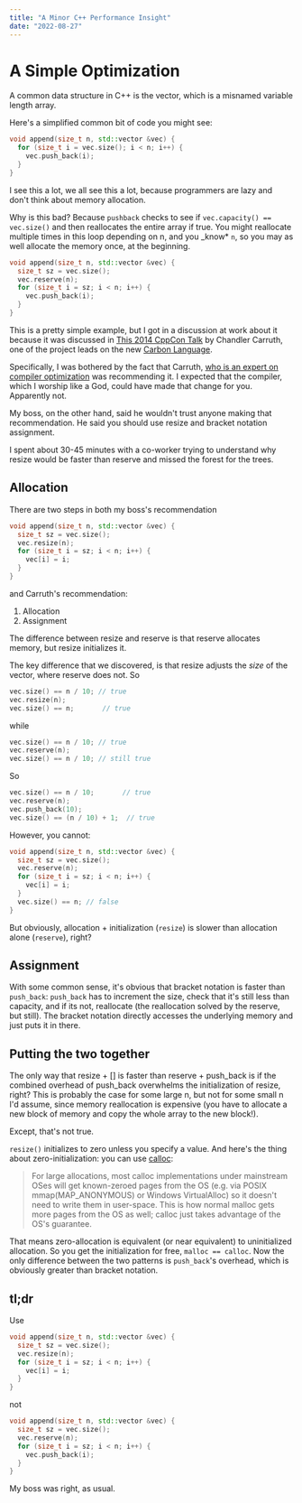 ```yaml
---
title: "A Minor C++ Performance Insight"
date: "2022-08-27"
---
```


# A Simple Optimization

A common data structure in C++ is the vector, which is a misnamed variable
length array.

Here's a simplified common bit of code you might see:

```c++
void append(size_t n, std::vector &vec) {
  for (size_t i = vec.size(); i < n; i++) {
    vec.push_back(i);
  }
}
```

I see this a lot, we all see this a lot, because programmers are lazy and don't
think about memory allocation.

Why is this bad? Because `pushback` checks to see if
`vec.capacity() == vec.size()` and then reallocates the entire array if true.
You might reallocate multiple times in this loop depending on n, and you \_know*
`n`, so you may as well allocate the memory once, at the beginning.

```c++
void append(size_t n, std::vector &vec) {
  size_t sz = vec.size();
  vec.reserve(n);
  for (size_t i = sz; i < n; i++) {
    vec.push_back(i);
  }
}
```

This is a pretty simple example, but I got in a discussion at work about it
because it was discussed in [This 2014 CppCon Talk][2014] by Chandler Carruth,
one of the project leads on the new [Carbon Language][carbon].

Specifically, I was bothered by the fact that Carruth, [who is an expert on
compiler optimization][2015] was recommending it. I expected that the compiler,
which I worship like a God, could have made that change for you. Apparently not.

My boss, on the other hand, said he wouldn't trust anyone making that
recommendation. He said you should use resize and bracket notation assignment.

I spent about 30-45 minutes with a co-worker trying to understand why resize
would be faster than reserve and missed the forest for the trees.

## Allocation

There are two steps in both my boss's recommendation

```c++
void append(size_t n, std::vector &vec) {
  size_t sz = vec.size();
  vec.resize(n);
  for (size_t i = sz; i < n; i++) {
    vec[i] = i;
  }
}
```

and Carruth's recommendation:

1. Allocation
2. Assignment

The difference between resize and reserve is that reserve allocates memory, but
resize initializes it.

The key difference that we discovered, is that resize adjusts the _size_ of the
vector, where reserve does not. So

```c++
vec.size() == n / 10; // true
vec.resize(n);
vec.size() == n;       // true
```

while

```c++
vec.size() == n / 10; // true
vec.reserve(n);
vec.size() == n / 10; // still true
```

So

```c++
vec.size() == n / 10;       // true
vec.reserve(n);
vec.push_back(10);
vec.size() == (n / 10) + 1;  // true
```

However, you cannot:

```c++
void append(size_t n, std::vector &vec) {
  size_t sz = vec.size();
  vec.reserve(n);
  for (size_t i = sz; i < n; i++) {
    vec[i] = i;
  }
  vec.size() == n; // false
}
```

But obviously, allocation + initialization (`resize`) is slower than allocation
alone (`reserve`), right?

## Assignment

With some common sense, it's obvious that bracket notation is faster than
`push_back`: `push_back` has to increment the size, check that it's still less
than capacity, and if its not, reallocate (the reallocation solved by the
reserve, but still). The bracket notation directly accesses the underlying
memory and just puts it in there.

## Putting the two together

The only way that resize + [] is faster than reserve + push_back is if the
combined overhead of push_back overwhelms the initialization of resize, right?
This is probably the case for some large n, but not for some small n I'd assume,
since memory reallocation is expensive (you have to allocate a new block of
memory and copy the whole array to the new block!).

Except, that's not true.

`resize()` initializes to zero unless you specify a value. And here's the thing
about zero-initialization: you can use [calloc][calloc]:

> For large allocations, most calloc implementations under mainstream OSes will
> get known-zeroed pages from the OS (e.g. via POSIX mmap(MAP_ANONYMOUS) or
> Windows VirtualAlloc) so it doesn't need to write them in user-space. This is
> how normal malloc gets more pages from the OS as well; calloc just takes
> advantage of the OS's guarantee.

That means zero-allocation is equivalent (or near equivalent) to uninitialized
allocation. So you get the initialization for free, `malloc == calloc`. Now the
only difference between the two patterns is `push_back`'s overhead, which is
obviously greater than bracket notation.

## tl;dr

Use

```c++
void append(size_t n, std::vector &vec) {
  size_t sz = vec.size();
  vec.resize(n);
  for (size_t i = sz; i < n; i++) {
    vec[i] = i;
  }
}
```

not

```c++
void append(size_t n, std::vector &vec) {
  size_t sz = vec.size();
  vec.reserve(n);
  for (size_t i = sz; i < n; i++) {
    vec.push_back(i);
  }
}
```

My boss was right, as usual.

[2014]: https://www.youtube.com/watch?v=fHNmRkzxHWs&t=2001s
[carbon]: https://github.com/carbon-language/carbon-lang
[2015]: https://www.youtube.com/watch?v=FnGCDLhaxKU
[calloc]: https://stackoverflow.com/a/1538427/9691276
